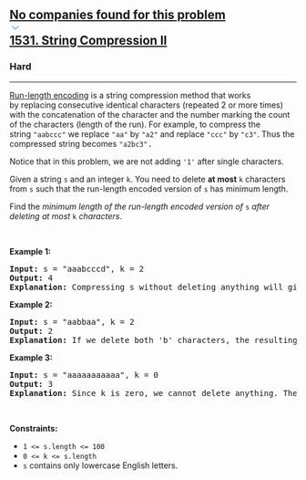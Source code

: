 <h2><a href="https://leetcode.com/problems/string-compression-ii/"><div id="big-omega-company-tags"><div id="big-omega-topbar"><div class="companyTagsContainer" style="overflow-x: scroll; flex-wrap: nowrap;"><div class="companyTagsContainer--tag">No companies found for this problem</div></div><div class="companyTagsContainer--chevron"><div><svg version="1.1" id="icon" xmlns="http://www.w3.org/2000/svg" xmlns:xlink="http://www.w3.org/1999/xlink" x="0px" y="0px" viewBox="0 0 32 32" fill="#4087F1" xml:space="preserve" style="width: 20px; --darkreader-inline-fill: #679cca;" data-darkreader-inline-fill=""><polygon points="16,22 6,12 7.4,10.6 16,19.2 24.6,10.6 26,12 "></polygon><rect id="_x3C_Transparent_Rectangle_x3E_" class="st0" fill="none" width="32" height="32"></rect></svg></div></div></div></div>1531. String Compression II</a></h2><h3>Hard</h3><hr><div><p><a href="http://en.wikipedia.org/wiki/Run-length_encoding">Run-length encoding</a> is a string compression method that works by&nbsp;replacing consecutive identical characters (repeated 2 or more times) with the concatenation of the character and the number marking the count of the characters (length of the run). For example, to compress the string&nbsp;<code>"aabccc"</code>&nbsp;we replace <font face="monospace"><code>"aa"</code></font>&nbsp;by&nbsp;<font face="monospace"><code>"a2"</code></font>&nbsp;and replace <font face="monospace"><code>"ccc"</code></font>&nbsp;by&nbsp;<font face="monospace"><code>"c3"</code></font>. Thus the compressed string becomes <font face="monospace"><code>"a2bc3"</code>.</font></p>

<p>Notice that in this problem, we are not adding&nbsp;<code>'1'</code>&nbsp;after single characters.</p>

<p>Given a&nbsp;string <code>s</code>&nbsp;and an integer <code>k</code>. You need to delete <strong>at most</strong>&nbsp;<code>k</code> characters from&nbsp;<code>s</code>&nbsp;such that the run-length encoded version of <code>s</code>&nbsp;has minimum length.</p>

<p>Find the <em>minimum length of the run-length encoded&nbsp;version of </em><code>s</code><em> after deleting at most </em><code>k</code><em> characters</em>.</p>

<p>&nbsp;</p>
<p><strong class="example">Example 1:</strong></p>

<pre><strong>Input:</strong> s = "aaabcccd", k = 2
<strong>Output:</strong> 4
<b>Explanation: </b>Compressing s without deleting anything will give us "a3bc3d" of length 6. Deleting any of the characters 'a' or 'c' would at most decrease the length of the compressed string to 5, for instance delete 2 'a' then we will have s = "abcccd" which compressed is abc3d. Therefore, the optimal way is to delete 'b' and 'd', then the compressed version of s will be "a3c3" of length 4.</pre>

<p><strong class="example">Example 2:</strong></p>

<pre><strong>Input:</strong> s = "aabbaa", k = 2
<strong>Output:</strong> 2
<b>Explanation: </b>If we delete both 'b' characters, the resulting compressed string would be "a4" of length 2.
</pre>

<p><strong class="example">Example 3:</strong></p>

<pre><strong>Input:</strong> s = "aaaaaaaaaaa", k = 0
<strong>Output:</strong> 3
<strong>Explanation: </strong>Since k is zero, we cannot delete anything. The compressed string is "a11" of length 3.
</pre>

<p>&nbsp;</p>
<p><strong>Constraints:</strong></p>

<ul>
	<li><code>1 &lt;= s.length &lt;= 100</code></li>
	<li><code>0 &lt;= k &lt;= s.length</code></li>
	<li><code>s</code> contains only lowercase English letters.</li>
</ul>
</div>